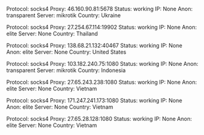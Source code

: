 Protocol: socks4
Proxy: 46.160.90.81:5678
Status: working
IP: None
Anon: transparent
Server: mikrotik
Country: Ukraine

Protocol: socks4
Proxy: 27.254.67.114:19902
Status: working
IP: None
Anon: elite
Server: None
Country: Thailand

Protocol: socks4
Proxy: 138.68.21.132:40467
Status: working
IP: None
Anon: elite
Server: None
Country: United States

Protocol: socks4
Proxy: 103.182.240.75:1080
Status: working
IP: None
Anon: transparent
Server: mikrotik
Country: Indonesia

Protocol: socks4
Proxy: 27.65.243.238:1080
Status: working
IP: None
Anon: elite
Server: None
Country: Vietnam

Protocol: socks4
Proxy: 171.247.241.173:1080
Status: working
IP: None
Anon: elite
Server: None
Country: Vietnam

Protocol: socks4
Proxy: 27.65.28.128:1080
Status: working
IP: None
Anon: elite
Server: None
Country: Vietnam

